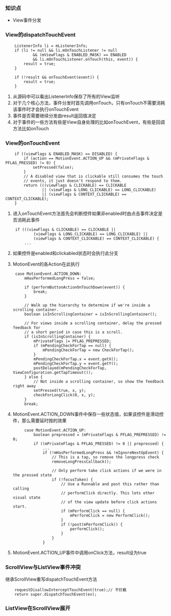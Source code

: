 ### 知识点

- View事件分发

### View的dispatchTouchEvent

        ListenerInfo li = mListenerInfo;
        if (li != null && li.mOnTouchListener != null
                && (mViewFlags & ENABLED_MASK) == ENABLED
                && li.mOnTouchListener.onTouch(this, event)) {
            result = true;
        }

        if (!result && onTouchEvent(event)) {
            result = true;
        }

1. 从源码中可以看出ListenerInfo保存了所有的View监听  
2. 对于几个核心方法，事件分发时首先调用onTouch，只有onTouch不需要消耗该事件时才会执行onTouchEvent  
3. 事件是否需要继续分发由result返回值决定  
4. 对于事件的一些方法有些是View自身处理的比如onTouchEvent，有些是回调方法比如onTouch  

### View的onTouchEvent 

        if ((viewFlags & ENABLED_MASK) == DISABLED) {
            if (action == MotionEvent.ACTION_UP && (mPrivateFlags & PFLAG_PRESSED) != 0) {
                setPressed(false);
            }
            // A disabled view that is clickable still consumes the touch
            // events, it just doesn't respond to them.
            return (((viewFlags & CLICKABLE) == CLICKABLE
                    || (viewFlags & LONG_CLICKABLE) == LONG_CLICKABLE)
                    || (viewFlags & CONTEXT_CLICKABLE) == CONTEXT_CLICKABLE);
        }

1. 进入onTouchEvent方法首先会判断控件如果非enabled时由点击事件决定是否消耗此事件  

        if (((viewFlags & CLICKABLE) == CLICKABLE ||
                (viewFlags & LONG_CLICKABLE) == LONG_CLICKABLE) ||
                (viewFlags & CONTEXT_CLICKABLE) == CONTEXT_CLICKABLE) {
            ...

1. 如果控件是enabled和clickabled状态时会执行此分支             
2. MotionEvent的各Action在此执行  

        case MotionEvent.ACTION_DOWN:
            mHasPerformedLongPress = false;

            if (performButtonActionOnTouchDown(event)) {
                break;
            }

            // Walk up the hierarchy to determine if we're inside a scrolling container.
            boolean isInScrollingContainer = isInScrollingContainer();

            // For views inside a scrolling container, delay the pressed feedback for
            // a short period in case this is a scroll.
            if (isInScrollingContainer) {
                mPrivateFlags |= PFLAG_PREPRESSED;
                if (mPendingCheckForTap == null) {
                    mPendingCheckForTap = new CheckForTap();
                }
                mPendingCheckForTap.x = event.getX();
                mPendingCheckForTap.y = event.getY();
                postDelayed(mPendingCheckForTap, ViewConfiguration.getTapTimeout());
            } else {
                // Not inside a scrolling container, so show the feedback right away
                setPressed(true, x, y);
                checkForLongClick(0, x, y);
            }
            break;            

1. MotionEvent.ACTION_DOWN事件中保存一些状态值，如果该控件是滑动控件，那么需要延时按的效果  

            case MotionEvent.ACTION_UP:
                boolean prepressed = (mPrivateFlags & PFLAG_PREPRESSED) != 0;
                if ((mPrivateFlags & PFLAG_PRESSED) != 0 || prepressed) {
                    ...
                    if (!mHasPerformedLongPress && !mIgnoreNextUpEvent) {
                        // This is a tap, so remove the longpress check
                        removeLongPressCallback();

                        // Only perform take click actions if we were in the pressed state
                        if (!focusTaken) {
                            // Use a Runnable and post this rather than calling
                            // performClick directly. This lets other visual state
                            // of the view update before click actions start.
                            if (mPerformClick == null) {
                                mPerformClick = new PerformClick();
                            }
                            if (!post(mPerformClick)) {
                                performClick();
                            }
                        }
                    }            

1. MotionEvent.ACTION_UP事件中调用onClick方法，result设为true  

### ScrollView与ListView事件冲突  

继承ScrollView重写dispatchTouchEvent方法

        requestDisallowInterceptTouchEvent(true);// 不拦截
        return super.dispatchTouchEvent(ev);           

### ListView在ScrollView展开  

               